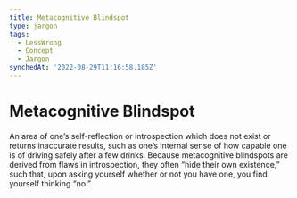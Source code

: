 ```yaml
---
title: Metacognitive Blindspot
type: jargon
tags:
  - LessWrong
  - Concept
  - Jargon
synchedAt: '2022-08-29T11:16:58.185Z'
---
```


# Metacognitive Blindspot

An area of one’s self-reflection or introspection which does not exist or returns inaccurate results, such as one’s internal sense of how capable one is of driving safely after a few drinks. Because metacognitive blindspots are derived from flaws in introspection, they often “hide their own existence,” such that, upon asking yourself whether or not you have one, you find yourself thinking “no.”
 
